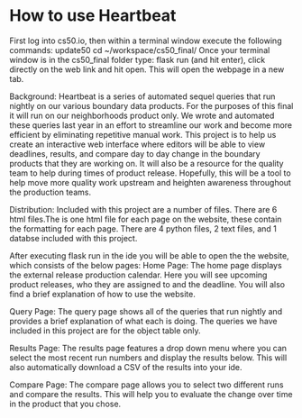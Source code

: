 # How to use Heartbeat
First log into cs50.io, then within a terminal window execute the following commands:
update50
cd ~/workspace/cs50_final/
Once your terminal window is in the cs50_final folder type: flask run (and hit enter), click directly on the web link and hit open. This will open the webpage in a new tab.

Background:
Heartbeat is a series of automated sequel queries that run nightly on our various boundary data products. For the purposes of this final it will run on our neighborhoods product only.
We wrote and automated these queries last year in an effort to streamline our work and become more efficient by eliminating repetitive manual work. This project is to help us create an
interactive web interface where editors will be able to view deadlines, results, and compare day to day change in the boundary products that they are working on. It will also be a resource
for the quality team to help during times of product release. Hopefully, this will be a tool to help move more quality work upstream and heighten awareness throughout the production teams.

Distribution:
Included with this project are a number of files. There are 6 html files.The is one html file for each page on the website, these contain the formatting for each page.
There are 4 python files, 2 text files, and 1 databse included with this project.

After executing flask run in the ide you will be able to open the the website, which consists of the below pages:
Home Page:
The home page displays the external release production calendar. Here you will see upcoming product releases, who they are
assigned to and the deadline. You will also find a brief explanation of how to use the website.

Query Page:
The query page shows all of the queries that run nightly and provides a brief explanation of what each is doing. The queries we have
included in this project are for the object table only.

Results Page:
The results page features a drop down menu where you can select the most recent run numbers and display the results below. This will also automatically
download a CSV of the results into your ide.

Compare Page:
The compare page allows you to select two different runs and compare the results. This will help you to evaluate the change over time in the product that you chose.

